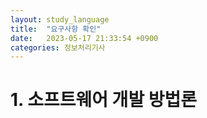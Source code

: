 ```yaml
---
layout: study_language
title:  "요구사항 확인"
date:   2023-05-17 21:33:54 +0900
categories: 정보처리기사
---
```



# 1. 소프트웨어 개발 방법론
 
